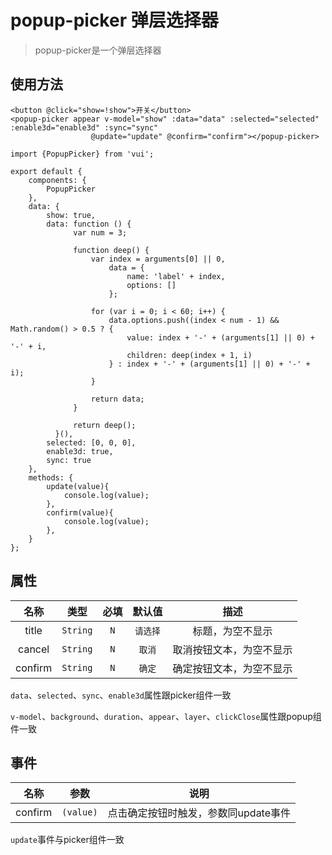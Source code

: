 # popup-picker 弹层选择器

> popup-picker是一个弹层选择器

## 使用方法

```
<button @click="show=!show">开关</button>
<popup-picker appear v-model="show" :data="data" :selected="selected" :enable3d="enable3d" :sync="sync"
                  @update="update" @confirm="confirm"></popup-picker>
```

```
import {PopupPicker} from 'vui';

export default {
    components: {
        PopupPicker
    },
    data: {
        show: true,
        data: function () {
              var num = 3;

              function deep() {
                  var index = arguments[0] || 0,
                      data = {
                          name: 'label' + index,
                          options: []
                      };

                  for (var i = 0; i < 60; i++) {
                      data.options.push((index < num - 1) && Math.random() > 0.5 ? {
                          value: index + '-' + (arguments[1] || 0) + '-' + i,
                          children: deep(index + 1, i)
                      } : index + '-' + (arguments[1] || 0) + '-' + i);
                  }

                  return data;
              }

              return deep();
          }(),
        selected: [0, 0, 0],
        enable3d: true,
        sync: true
    },
    methods: {
        update(value){
            console.log(value);
        },
        confirm(value){
            console.log(value);
        },
    }
};
```

## 属性

名称|类型|必填|默认值|描述
:-:|:-:|:-:|:-:|:-:
title|`String`|`N`|`请选择`|标题，为空不显示
cancel|`String`|`N`|`取消`|取消按钮文本，为空不显示
confirm|`String`|`N`|`确定`|确定按钮文本，为空不显示

`data`、`selected`、`sync`、`enable3d`属性跟picker组件一致

`v-model`、`background`、`duration`、`appear`、`layer`、`clickClose`属性跟popup组件一致

## 事件

名称|参数|说明
:-:|:-:|:-:
confirm|`(value)`|点击确定按钮时触发，参数同update事件

`update`事件与picker组件一致